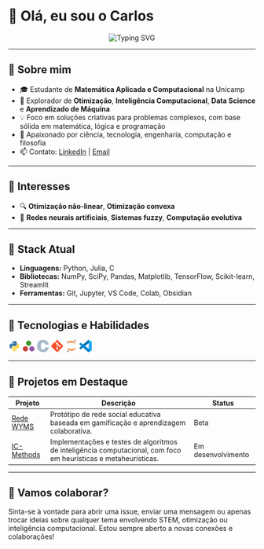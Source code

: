 # 👋 Olá, eu sou o Carlos

<p align="center">
  <img src="https://readme-typing-svg.herokuapp.com?font=Fira+Code&duration=3000&pause=500&color=40F9BC&center=true&vCenter=true&multiline=true&width=600&height=80&lines=Estudante+de+Matem%C3%A1tica+Aplicada+e+Computacional;Otimiza%C3%A7%C3%A3o+e+Intelig%C3%AAncia+Computacional" alt="Typing SVG" />
</p>

---

## 🌌 Sobre mim

- 🎓 Estudante de **Matemática Aplicada e Computacional** na Unicamp  
- 🤖 Explorador de **Otimização**, **Inteligência Computacional**, **Data Science** e **Aprendizado de Máquina**
- 💡 Foco em soluções criativas para problemas complexos, com base sólida em matemática, lógica e programação
- 🧠 Apaixonado por ciência, tecnologia, engenharia, computação e filosofia
- 📫 Contato: [LinkedIn](https://www.linkedin.com/in/carlos-gabriel-ribeiro-135426248/) | [Email](mailto:c232791@dac.unicamp.br)

---

## 🎯 Interesses

- 🔍 **Otimização não-linear**, **Otimização convexa**
- 🧬 **Redes neurais artificiais**, **Sistemas fuzzy**, **Computação evolutiva**

---

## 🔧 Stack Atual

- **Linguagens:** Python, Julia, C
- **Bibliotecas:** NumPy, SciPy, Pandas, Matplotlib, TensorFlow, Scikit-learn, Streamlit  
- **Ferramentas:** Git, Jupyter, VS Code, Colab, Obsidian

---

## 🚀 Tecnologias e Habilidades

<p>
  <code><img height="25" src="https://raw.githubusercontent.com/devicons/devicon/master/icons/python/python-original.svg"></code>
  <code><img height="25" src="https://raw.githubusercontent.com/devicons/devicon/master/icons/julia/julia-original.svg"></code>
  <code><img height="25" src="https://raw.githubusercontent.com/devicons/devicon/master/icons/c/c-original.svg"></code>
  <code><img height="25" src="https://raw.githubusercontent.com/devicons/devicon/master/icons/git/git-original.svg"></code>
  <code><img height="25" src="https://raw.githubusercontent.com/devicons/devicon/master/icons/jupyter/jupyter-original.svg"></code>
  <code><img height="25" src="https://raw.githubusercontent.com/devicons/devicon/master/icons/vscode/vscode-original.svg"></code>
</p>

---

## 🧪 Projetos em Destaque

| Projeto                                                         | Descrição                                                                                                     | Status       |
| --------------------------------------------------------------- | ------------------------------------------------------------------------------------------------------------- | ------------ |
| [Rede WYMS](https://github.com/seu-usuario/WYMS)                | Protótipo de rede social educativa baseada em gamificação e aprendizagem colaborativa.                       | Beta         |
| [IC-Methods](https://github.com/seu-usuario/IC-Methods)         | Implementações e testes de algoritmos de inteligência computacional, com foco em heurísticas e metaheurísticas. | Em desenvolvimento |
---

## 🤝 Vamos colaborar?

Sinta-se à vontade para abrir uma issue, enviar uma mensagem ou apenas trocar ideias sobre qualquer tema envolvendo STEM, otimização ou inteligência computacional. Estou sempre aberto a novas conexões e colaborações!

